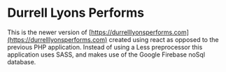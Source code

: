 # Durrell Lyons Performs

This is the newer version of [https://durrelllyonsperforms.com](https://durrelllyonsperforms.com) created using react as opposed to the previous PHP application. Instead of using a Less preprocessor this application uses SASS, and makes use of the Google Firebase noSql database.